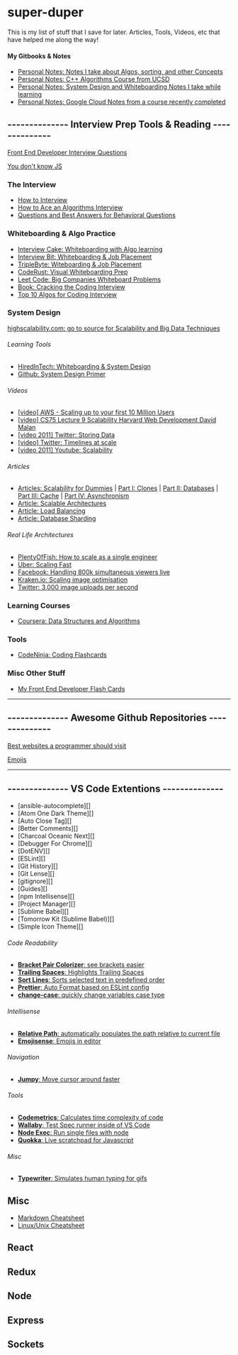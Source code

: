 # super-duper
This is my list of stuff that I save for later. Articles, Tools, Videos, etc that have helped me along the way!

#### My Gitbooks & Notes
* [Personal Notes: Notes I take about Algos, sorting, and other Concepts](https://ejmason.gitbooks.io/my-personal-notes/content/)
* [Personal Notes: C++ Algorithms Course from UCSD](https://ejmason.gitbooks.io/algorithms/content/)
* [Personal Notes: System Design and Whiteboarding Notes I take while learning](https://ejmason.gitbooks.io/interview-prep/content/)
* [Personal Notes: Google Cloud Notes from a course recently completed](https://ejmason.gitbooks.io/devops-notes/content/)

## -------------- Interview Prep Tools & Reading --------------
[Front End Developer Interview Questions](https://github.com/h5bp/Front-end-Developer-Interview-Questions)

[You don't know JS](https://github.com/getify/You-Dont-Know-JS)

### The Interview
* [How to Interview](http://kelukelu.me/interview/index.html)
* [How to Ace an Algorithms Interview](http://www.palantir.com/2011/09/how-to-rock-an-algorithms-interview/)
* [Questions and Best Answers for Behavioral Questions](https://www.thebalance.com/job-interview-questions-and-answers-2061204)

### Whiteboarding & Algo Practice
* [Interview Cake: Whiteboarding with Algo learning](https://www.interviewcake.com/)
* [Interview Bit: Whiteboarding & Job Placement](https://www.interviewbit.com/)
* [TripleByte: Witeboarding & Job Placement](https://triplebyte.com/)
* [CodeRust: Visual Whiteboarding Prep](https://www.educative.io/collection/5642554087309312/5679846214598656)
* [Leet Code: Big Companies Whiteboard Problems](https://leetcode.com/)
* [Book: Cracking the Coding Interview](https://www.amazon.com/Cracking-Coding-Interview-Programming-Questions/dp/0984782850/ref=pd_lpo_sbs_14_img_0?_encoding=UTF8&psc=1&refRID=34VM04CT2WHBDAFCK3TM)
* [Top 10 Algos for Coding Interview](http://www.programcreek.com/2012/11/top-10-algorithms-for-coding-interview/)

### System Design
[highscalability.com: go to source for Scalability and Big Data Techniques](http://highscalability.com/)

###### Learning Tools
* [HiredInTech: Whiteboarding & System Design](https://www.hiredintech.com/)
* [Github: System Design Primer](https://github.com/donnemartin/system-design-primer)
###### Videos
* [[video] AWS - Scaling up to your first 10 Million Users](https://www.youtube.com/watch?v=vg5onp8TU6Q&feature=youtu.be)
* [[video] CS75 Lecture 9 Scalability Harvard Web Development David Malan](https://www.youtube.com/watch?v=-W9F__D3oY4)
* [[video 2011] Twitter: Storing Data](https://www.youtube.com/watch?v=5cKTP36HVgI)
* [[video] Twitter: Timelines at scale](https://www.infoq.com/presentations/Twitter-Timeline-Scalability)
* [[video 2011] Youtube: Scalability](https://www.youtube.com/watch?v=w5WVu624fY8)
###### Articles
* [Articles: Scalability for Dummies](http://www.lecloud.net/tagged/scalability)  |  [Part I: Clones](http://www.lecloud.net/post/7295452622/scalability-for-dummies-part-1-clones)  |  [Part II: Databases](http://www.lecloud.net/post/7994751381/scalability-for-dummies-part-2-database)  |  [Part III: Cache](http://www.lecloud.net/post/9246290032/scalability-for-dummies-part-3-cache)  |  [Part IV: Asynchronism](http://www.lecloud.net/post/9699762917/scalability-for-dummies-part-4-asynchronism)
* [Article: Scalable Architectures](http://tutorials.jenkov.com/software-architecture/scalable-architectures.html)
* [Article: Load Balancing](http://tutorials.jenkov.com/software-architecture/load-balancing.html)
* [Article: Database Sharding](http://highscalability.com/blog/2009/8/6/an-unorthodox-approach-to-database-design-the-coming-of-the.html)
###### Real Life Architectures
* [PlentyOfFish: How to scale as a single engineer](http://highscalability.com/plentyoffish-architecture)
* [Uber: Scaling Fast](http://highscalability.com/blog/2016/10/12/lessons-learned-from-scaling-uber-to-2000-engineers-1000-ser.html)
* [Facebook: Handling 800k simultaneous viewers live](http://highscalability.com/blog/2016/6/27/how-facebook-live-streams-to-800000-simultaneous-viewers.html)
* [Kraken.io: Scaling image optimisation](http://highscalability.com/blog/2016/6/15/the-image-optimization-technology-that-serves-millions-of-re.html)
* [Twitter: 3,000 image uploads per second](http://highscalability.com/blog/2016/4/20/how-twitter-handles-3000-images-per-second.html)


### Learning Courses
* [Coursera: Data Structures and Algorithms](https://www.coursera.org/specializations/data-structures-algorithms)

### Tools
* [CodeNinja: Coding Flashcards](https://codecode.ninja/cards)

### Misc Other Stuff
* [My Front End Developer Flash Cards](https://quizlet.com/Eliotmason/folders/front-end-developer-interview-questions)

---
## -------------- Awesome Github Repositories --------------
[Best websites a programmer should visit](https://github.com/sdmg15/Best-websites-a-programmer-should-visit#when-you-get-stuck)

[Emojis](https://github.com/showcases/emoji)

---
## -------------- VS Code Extentions --------------

* [ansible-autocomplete][]
* [Atom One Dark Theme][]
* [Auto Close Tag][]
* [Better Comments][]
* [Charcoal Oceanic Next][]
* [Debugger For Chrome][]
* [DotENV][]
* [ESLint][]
* [Git History][]
* [Git Lense][]
* [gitignore][]
* [Guides][]
* [npm Intellisense][]
* [Project Manager][]
* [Sublime Babel][]
* [Tomorrow Kit (Sublime Babel)][]
* [Simple Icon Theme][]

###### Code Readability
* [**Bracket Pair Colorizer**: see brackets easier][vsBracketPair]
* [**Trailing Spaces**: Highlights Trailing Spaces][vsTrailingSpaces]
* [**Sort Lines**: Sorts selected text in predefined order][vsSort]
* [**Prettier**: Auto Format based on ESLint config][vsPretty]
* [**change-case**: quickly change variables case type][vsChangeCase]

###### Intellisense
* [**Relative Path**: automatically populates the path relative to current file][vsRealtivepath]
* [**Emojisense**: Emojis in editor][vsEmoji]

###### Navigation
* [**Jumpy**: Move cursor around faster][vsJumpy]

###### Tools
* [**Codemetrics**: Calculates time complexity of code][vsCodemetrics]
* [**Wallaby**: Test Spec runner inside of VS Code][vsWallaby]
* [**Node Exec**: Run single files with node][vsNodeExec]
* [**Quokka**: Live scratchpad for Javascript][vsQuokka]

###### Misc
* [**Typewriter**: Simulates human typing for gifs][vsTypewriter]

## Misc
* [Markdown Cheatsheet](https://github.com/adam-p/markdown-here/wiki/Markdown-Cheatsheet)
* [Linux/Unix Cheatsheet](http://cheatsheetworld.com/programming/unix-linux-cheat-sheet/)

## React

## Redux

## Node

## Express

## Sockets

<!-- Here are the links -->
[vsBracketPair]: https://marketplace.visualstudio.com/items?itemName=CoenraadS.bracket-pair-colorizer
[vsRealtivepath]: https://marketplace.visualstudio.com/items?itemName=jakob101.RelativePath
[vsTrailingSpaces]: https://marketplace.visualstudio.com/items?itemName=shardulm94.trailing-spaces
[vsSort]: https://marketplace.visualstudio.com/items?itemName=Tyriar.sort-lines
[vsJumpy]: https://marketplace.visualstudio.com/items?itemName=wmaurer.vscode-jumpy
[vsPretty]: https://marketplace.visualstudio.com/items?itemName=RobinMalfait.prettier-eslint-vscode
[vsEmoji]: https://marketplace.visualstudio.com/items?itemName=bierner.emojisense
[vsTypewriter]: https://marketplace.visualstudio.com/items?itemName=dansilver.typewriter
[vsCodemetrics]: https://marketplace.visualstudio.com/items?itemName=kisstkondoros.vscode-codemetrics
[vsWallaby]: https://marketplace.visualstudio.com/items?itemName=WallabyJs.wallaby-vscode
[vsNodeExec]: https://marketplace.visualstudio.com/items?itemName=miramac.vscode-exec-node
[vsQuokka]: https://marketplace.visualstudio.com/items?itemName=WallabyJs.quokka-vscode
[vsChangeCase]: https://marketplace.visualstudio.com/items?itemName=wmaurer.change-case
